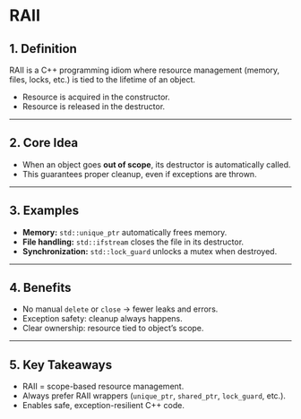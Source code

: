 # RAII


## 1. Definition
RAII is a C++ programming idiom where resource management (memory, files, locks, etc.) is tied to the lifetime of an object.  
- Resource is acquired in the constructor.  
- Resource is released in the destructor.  

---

## 2. Core Idea
- When an object goes **out of scope**, its destructor is automatically called.  
- This guarantees proper cleanup, even if exceptions are thrown.  

---

## 3. Examples
- **Memory:** `std::unique_ptr` automatically frees memory.  
- **File handling:** `std::ifstream` closes the file in its destructor.  
- **Synchronization:** `std::lock_guard` unlocks a mutex when destroyed.  

---

## 4. Benefits
- No manual `delete` or `close` → fewer leaks and errors.  
- Exception safety: cleanup always happens.  
- Clear ownership: resource tied to object’s scope.  

---

## 5. Key Takeaways
- RAII = scope-based resource management.  
- Always prefer RAII wrappers (`unique_ptr`, `shared_ptr`, `lock_guard`, etc.).  
- Enables safe, exception-resilient C++ code.
